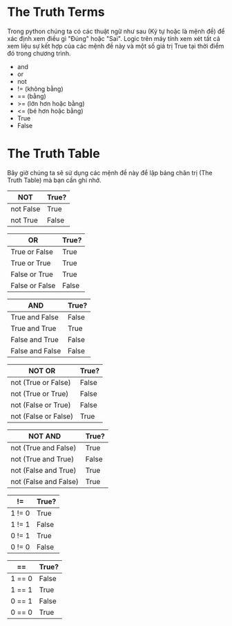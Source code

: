 # The Truth Terms
Trong python chúng ta có các thuật ngữ như sau (Ký tự hoặc là mệnh đề) để xác định xem điều gì "Đúng" hoặc "Sai". Logic trên máy tính xem xét tất cả xem liệu sự kết hợp của các mệnh đề này và một số giá trị True tại thời điểm đó trong chương trình.
* and 
* or 
* not 
* != (không bằng)
* == (bằng)
* \>= (lớn hơn hoặc bằng)
* <= (bé hơn hoặc bằng)
* True
* False
# The Truth Table
Bây giờ chúng ta sẽ sử dụng các mệnh đề này để lập bảng chân trị (The Truth Table) mà bạn cần ghi nhớ.

|NOT|True?|
|---|-----|
|not False|True|
|not True|False|

|OR| True?|
|---|-----|
|True or False| True|
|True or True| True|
|False or True| True|
|False or False| False|

|AND| True?|
|----|-----|
|True and False| False|
|True and True| True|
|False and True| False|
|False and False| False|

|NOT OR| True?|
|-----|------|
|not (True or False)| False|
|not (True or True)| False|
|not (False or True)| False|
|not (False or False)| True|

|NOT AND| True?|
|----|---|
|not (True and False)| True|
|not (True and True)| False|
|not (False and True)| True|
|not (False and False)| True|

|!=| True?|
|---|--|
|1 != 0| True|
|1 != 1| False|
|0 != 1 |True|
|0 != 0 |False|

|==| True?|
|---|----|
|1 == 0| False|
|1 == 1 |True|
|0 == 1 |False|
|0 == 0 |True|

